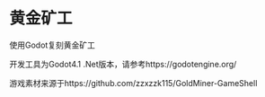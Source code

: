 # 黄金矿工
使用Godot复刻黄金矿工

开发工具为Godot4.1 .Net版本，请参考https://godotengine.org/

游戏素材来源于https://github.com/zzxzzk115/GoldMiner-GameShell
